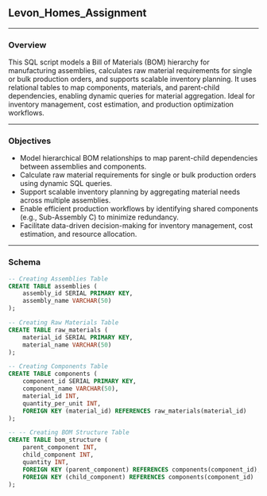 ## Levon_Homes_Assignment

---
### Overview
This SQL script models a Bill of Materials (BOM) hierarchy for manufacturing assemblies, calculates raw material requirements for single or bulk production orders, and supports scalable inventory planning. It uses relational tables to map components, materials, and parent-child dependencies, enabling dynamic queries for material aggregation. Ideal for inventory management, cost estimation, and production optimization workflows.

---
### Objectives
- Model hierarchical BOM relationships to map parent-child dependencies between assemblies and components.
- Calculate raw material requirements for single or bulk production orders using dynamic SQL queries.
- Support scalable inventory planning by aggregating material needs across multiple assemblies.
- Enable efficient production workflows by identifying shared components (e.g., Sub-Assembly C) to minimize redundancy.
- Facilitate data-driven decision-making for inventory management, cost estimation, and resource allocation.

---
### Schema
```sql
-- Creating Assemblies Table 
CREATE TABLE assemblies (
    assembly_id SERIAL PRIMARY KEY,
    assembly_name VARCHAR(50)
);

-- Creating Raw Materials Table 
CREATE TABLE raw_materials (
    material_id SERIAL PRIMARY KEY,
    material_name VARCHAR(50)
);

-- Creating Components Table
CREATE TABLE components (
    component_id SERIAL PRIMARY KEY,
    component_name VARCHAR(50),
    material_id INT,
    quantity_per_unit INT,
    FOREIGN KEY (material_id) REFERENCES raw_materials(material_id)
);

-- -- Creating BOM Structure Table
CREATE TABLE bom_structure (
    parent_component INT,
    child_component INT,
    quantity INT,
    FOREIGN KEY (parent_component) REFERENCES components(component_id),
    FOREIGN KEY (child_component) REFERENCES components(component_id)
);
```
